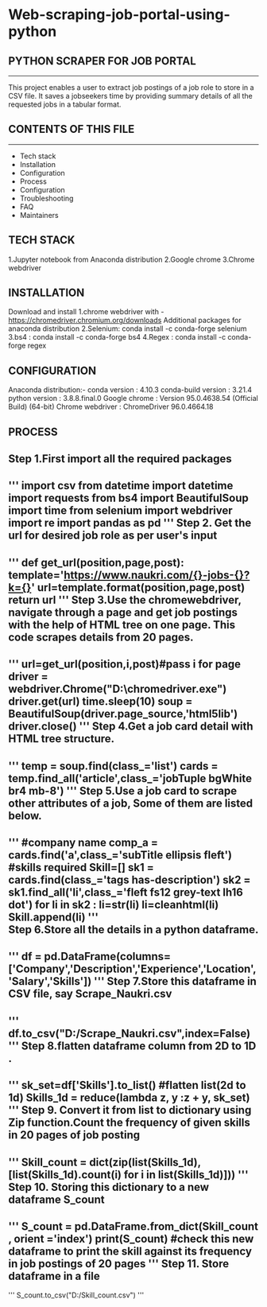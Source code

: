 # Web-scraping-job-portal-using-python
## PYTHON SCRAPER FOR JOB PORTAL
-------------------------------
This project enables a user to extract job postings of a job role to store in a CSV file. It saves a jobseekers time by providing summary details of all the requested jobs in a tabular format.

## CONTENTS OF THIS FILE
---------------------

 * Tech stack
 * Installation
 * Configuration
 * Process
 * Configuration
 * Troubleshooting
 * FAQ
 * Maintainers

TECH STACK
----------
1.Jupyter notebook from Anaconda distribution 
2.Google chrome 
3.Chrome webdriver

INSTALLATION
------------
Download and install
1.chrome webdriver with -https://chromedriver.chromium.org/downloads Additional packages for anaconda distribution 
2.Selenium: conda install -c conda-forge selenium 
3.bs4 : conda install -c conda-forge bs4 
4.Regex : conda install -c conda-forge regex

CONFIGURATION
-------------
Anaconda distribution:-
	conda version : 4.10.3
	conda-build version : 3.21.4
	python version : 3.8.8.final.0
Google chrome : Version 95.0.4638.54 (Official Build) (64-bit)
Chrome webdriver : ChromeDriver 96.0.4664.18


PROCESS
--------
Step 1.First import all the required packages
---------------------------------------------
'''
import csv
from datetime import datetime
import requests
from bs4 import BeautifulSoup
import time
from selenium import webdriver
import re
import pandas as pd
'''
Step 2. Get the url for desired job role as per user's input
------------------------------------------------------------
'''
def get_url(position,page,post):
    template='https://www.naukri.com/{}-jobs-{}?k={}'
    url=template.format(position,page,post)
    return url
'''
Step 3.Use the chromewebdriver, navigate through a page and get job postings with the help of HTML tree on one page. This code scrapes details from 20 pages.
-------------------------------------------------------------------------------------------------------------------------------------------------------------
'''
url=get_url(position,i,post)#pass i for page
driver = webdriver.Chrome("D:\chromedriver.exe")
driver.get(url)
time.sleep(10)
soup = BeautifulSoup(driver.page_source,'html5lib')
driver.close()
'''
Step 4.Get a job card detail with HTML tree structure.
-------------------------------------------------------
'''
temp = soup.find(class_='list')
cards = temp.find_all('article',class_='jobTuple bgWhite br4 mb-8')
'''
Step 5.Use a job card to scrape other attributes of a job, Some of them are listed below.
-----------------------------------------------------------------------------------------
'''
#company name
comp_a = cards.find('a',class_='subTitle ellipsis fleft')
#skills required
Skill=[]
        sk1 = cards.find(class_='tags has-description')
        sk2 = sk1.find_all('li',class_='fleft fs12 grey-text lh16 dot')
        for li in sk2 :
            li=str(li)
            li=cleanhtml(li)
            Skill.append(li)
'''	    
Step 6.Store all the details in a python dataframe.
---------------------------------------------------
'''
df = pd.DataFrame(columns=['Company','Description','Experience','Location','Salary','Skills'])
'''
Step 7.Store this dataframe in CSV file, say Scrape_Naukri.csv
---------------------------------------------------------------
'''
df.to_csv("D:/Scrape_Naukri.csv",index=False)
'''
Step 8.flatten dataframe column from 2D to 1D .
-----------------------------------------------
'''
sk_set=df['Skills'].to_list()
#flatten list(2d to 1d)
Skills_1d = reduce(lambda z, y :z + y, sk_set)
'''
Step 9. Convert it from list to dictionary using Zip function.Count the frequency of given skills in 20 pages of job posting
-----------------------------------------------------------------------------------------------------------------------------
'''
Skill_count = dict(zip(list(Skills_1d),[list(Skills_1d).count(i) for i in list(Skills_1d)]))
'''
Step 10. Storing this dictionary to a new dataframe S_count
------------------------------------------------------------
'''
S_count = pd.DataFrame.from_dict(Skill_count , orient ='index')
print(S_count) #check this new dataframe to print the skill against its frequency in job postings of 20 pages
'''
Step 11. Store dataframe in a file
-----------------------------------
'''
S_count.to_csv("D:/Skill_count.csv")
'''
